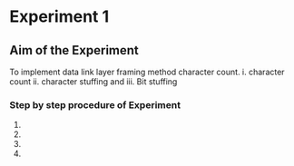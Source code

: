 # Experiment 1

## Aim of the Experiment
  To implement data link layer framing method character count. 
  i. character count ii. character stuffing and iii. Bit stuffing
  
### Step by step procedure of Experiment
1.
2.
3.
4.
